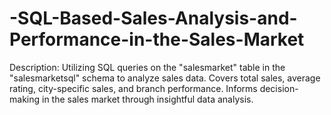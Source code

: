 # -SQL-Based-Sales-Analysis-and-Performance-in-the-Sales-Market
Description: Utilizing SQL queries on the "salesmarket" table in the "salesmarketsql" schema to analyze sales data. Covers total sales, average rating, city-specific sales, and branch performance. Informs decision-making in the sales market through insightful data analysis.
